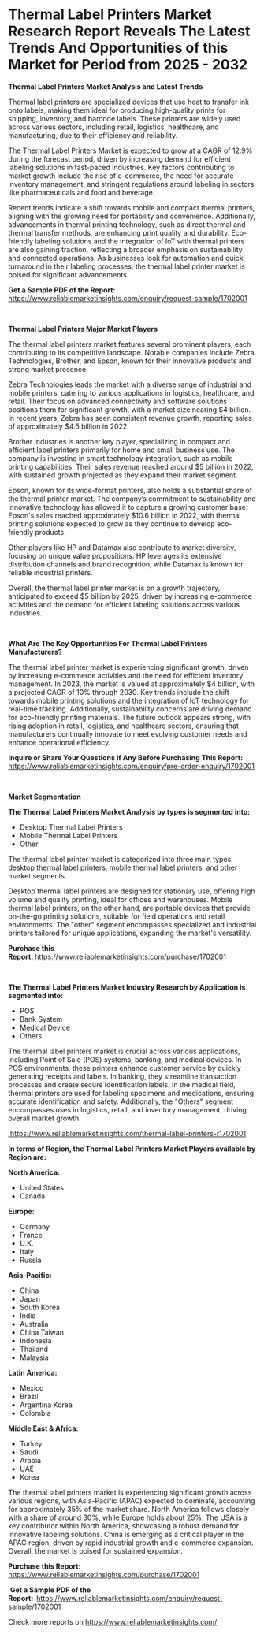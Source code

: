 <p><h1>Thermal Label Printers Market Research Report Reveals The Latest Trends And Opportunities of this Market for Period from 2025 - 2032</h1></p><p><strong>Thermal Label Printers Market Analysis and Latest Trends</strong></p>
<p><p>Thermal label printers are specialized devices that use heat to transfer ink onto labels, making them ideal for producing high-quality prints for shipping, inventory, and barcode labels. These printers are widely used across various sectors, including retail, logistics, healthcare, and manufacturing, due to their efficiency and reliability.</p><p>The Thermal Label Printers Market is expected to grow at a CAGR of 12.9% during the forecast period, driven by increasing demand for efficient labeling solutions in fast-paced industries. Key factors contributing to market growth include the rise of e-commerce, the need for accurate inventory management, and stringent regulations around labeling in sectors like pharmaceuticals and food and beverage.</p><p>Recent trends indicate a shift towards mobile and compact thermal printers, aligning with the growing need for portability and convenience. Additionally, advancements in thermal printing technology, such as direct thermal and thermal transfer methods, are enhancing print quality and durability. Eco-friendly labeling solutions and the integration of IoT with thermal printers are also gaining traction, reflecting a broader emphasis on sustainability and connected operations. As businesses look for automation and quick turnaround in their labeling processes, the thermal label printer market is poised for significant advancements.</p></p>
<p><strong>Get a Sample PDF of the Report:&nbsp;</strong> <a href="https://www.reliablemarketinsights.com/enquiry/request-sample/1702001?utm_campaign=2564&utm_medium=2&utm_source=Github&utm_content=ia&utm_term=06042025&utm_id=thermal-label-printers">https://www.reliablemarketinsights.com/enquiry/request-sample/1702001</a></p>
<p>&nbsp;</p>
<p><strong>Thermal Label Printers Major Market Players</strong></p>
<p><p>The thermal label printers market features several prominent players, each contributing to its competitive landscape. Notable companies include Zebra Technologies, Brother, and Epson, known for their innovative products and strong market presence.</p><p>Zebra Technologies leads the market with a diverse range of industrial and mobile printers, catering to various applications in logistics, healthcare, and retail. Their focus on advanced connectivity and software solutions positions them for significant growth, with a market size nearing $4 billion. In recent years, Zebra has seen consistent revenue growth, reporting sales of approximately $4.5 billion in 2022.</p><p>Brother Industries is another key player, specializing in compact and efficient label printers primarily for home and small business use. The company is investing in smart technology integration, such as mobile printing capabilities. Their sales revenue reached around $5 billion in 2022, with sustained growth projected as they expand their market segment.</p><p>Epson, known for its wide-format printers, also holds a substantial share of the thermal printer market. The company’s commitment to sustainability and innovative technology has allowed it to capture a growing customer base. Epson's sales reached approximately $10.6 billion in 2022, with thermal printing solutions expected to grow as they continue to develop eco-friendly products.</p><p>Other players like HP and Datamax also contribute to market diversity, focusing on unique value propositions. HP leverages its extensive distribution channels and brand recognition, while Datamax is known for reliable industrial printers.</p><p>Overall, the thermal label printer market is on a growth trajectory, anticipated to exceed $5 billion by 2025, driven by increasing e-commerce activities and the demand for efficient labeling solutions across various industries.</p></p>
<p>&nbsp;</p>
<p><strong>What Are The Key Opportunities For Thermal Label Printers Manufacturers?</strong></p>
<p><p>The thermal label printer market is experiencing significant growth, driven by increasing e-commerce activities and the need for efficient inventory management. In 2023, the market is valued at approximately $4 billion, with a projected CAGR of 10% through 2030. Key trends include the shift towards mobile printing solutions and the integration of IoT technology for real-time tracking. Additionally, sustainability concerns are driving demand for eco-friendly printing materials. The future outlook appears strong, with rising adoption in retail, logistics, and healthcare sectors, ensuring that manufacturers continually innovate to meet evolving customer needs and enhance operational efficiency.</p></p>
<p><strong>Inquire or Share Your Questions If Any Before Purchasing This Report:</strong> <a href="https://www.reliablemarketinsights.com/enquiry/pre-order-enquiry/1702001?utm_campaign=2564&utm_medium=2&utm_source=Github&utm_content=ia&utm_term=06042025&utm_id=thermal-label-printers">https://www.reliablemarketinsights.com/enquiry/pre-order-enquiry/1702001</a></p>
<p>&nbsp;</p>
<p><strong>Market Segmentation</strong></p>
<p><strong>The Thermal Label Printers Market Analysis by types is segmented into:</strong></p>
<p><ul><li>Desktop Thermal Label Printers</li><li>Mobile Thermal Label Printers</li><li>Other</li></ul></p>
<p><p>The thermal label printer market is categorized into three main types: desktop thermal label printers, mobile thermal label printers, and other market segments. </p><p>Desktop thermal label printers are designed for stationary use, offering high volume and quality printing, ideal for offices and warehouses. Mobile thermal label printers, on the other hand, are portable devices that provide on-the-go printing solutions, suitable for field operations and retail environments. The "other" segment encompasses specialized and industrial printers tailored for unique applications, expanding the market's versatility.</p></p>
<p><strong>Purchase this Report:&nbsp;</strong><a href="https://www.reliablemarketinsights.com/purchase/1702001?utm_campaign=2564&utm_medium=2&utm_source=Github&utm_content=ia&utm_term=06042025&utm_id=thermal-label-printers">https://www.reliablemarketinsights.com/purchase/1702001</a></p>
<p>&nbsp;</p>
<p><strong>The Thermal Label Printers Market Industry Research by Application is segmented into:</strong></p>
<p><ul><li>POS</li><li>Bank System</li><li>Medical Device</li><li>Others</li></ul></p>
<p><p>The thermal label printers market is crucial across various applications, including Point of Sale (POS) systems, banking, and medical devices. In POS environments, these printers enhance customer service by quickly generating receipts and labels. In banking, they streamline transaction processes and create secure identification labels. In the medical field, thermal printers are used for labeling specimens and medications, ensuring accurate identification and safety. Additionally, the "Others" segment encompasses uses in logistics, retail, and inventory management, driving overall market growth.</p></p>
<p><a href="https://www.reliablemarketinsights.com/thermal-label-printers-r1702001?utm_campaign=2564&utm_medium=2&utm_source=Github&utm_content=ia&utm_term=06042025&utm_id=thermal-label-printers">&nbsp;https://www.reliablemarketinsights.com/thermal-label-printers-r1702001</a></p>
<p><strong>In terms of Region, the Thermal Label Printers Market Players available by Region are:</strong></p>
<p>
    <p> <strong> North America: </strong>
        <ul>
            <li>United States</li>
            <li>Canada</li>
        </ul>
        </p> 
    <p> <strong> Europe: </strong>
        <ul>
            <li>Germany</li>
            <li>France</li>
            <li>U.K.</li>
            <li>Italy</li>
            <li>Russia</li>
        </ul>
        </p> 
    <p> <strong> Asia-Pacific: </strong>
        <ul>
            <li>China</li>
            <li>Japan</li>
            <li>South Korea</li>
            <li>India</li>
            <li>Australia</li>
            <li>China Taiwan</li>
            <li>Indonesia</li>
            <li>Thailand</li>
            <li>Malaysia</li>
        </ul>
        </p> 
    <p> <strong> Latin America: </strong>
        <ul>
            <li>Mexico</li>
            <li>Brazil</li>
            <li>Argentina Korea</li>
            <li>Colombia</li>
        </ul>
        </p> 
    <p> <strong> Middle East & Africa: </strong>
        <ul>
            <li>Turkey</li>
            <li>Saudi</li>
            <li>Arabia</li>
            <li>UAE</li>
            <li>Korea</li>
        </ul>
    </p>
    </p>
<p><p>The thermal label printers market is experiencing significant growth across various regions, with Asia-Pacific (APAC) expected to dominate, accounting for approximately 35% of the market share. North America follows closely with a share of around 30%, while Europe holds about 25%. The USA is a key contributor within North America, showcasing a robust demand for innovative labeling solutions. China is emerging as a critical player in the APAC region, driven by rapid industrial growth and e-commerce expansion. Overall, the market is poised for sustained expansion.</p></p>
<p><strong>Purchase this Report: </strong><a href="https://www.reliablemarketinsights.com/purchase/1702001?utm_campaign=2564&utm_medium=2&utm_source=Github&utm_content=ia&utm_term=06042025&utm_id=thermal-label-printers">https://www.reliablemarketinsights.com/purchase/1702001</a></p>
<p>&nbsp;<strong>Get a Sample PDF of the Report:&nbsp;&nbsp;</strong><a href="https://www.reliablemarketinsights.com/enquiry/request-sample/1702001?utm_campaign=2564&utm_medium=2&utm_source=Github&utm_content=ia&utm_term=06042025&utm_id=thermal-label-printers">https://www.reliablemarketinsights.com/enquiry/request-sample/1702001</a></p>
<p><strong></strong></p>
<p>Check more reports on <a href="https://www.reliablemarketinsights.com/?utm_campaign=2564&utm_medium=2&utm_source=Github&utm_content=ia&utm_term=06042025&utm_id=thermal-label-printers">https://www.reliablemarketinsights.com/</a></p>